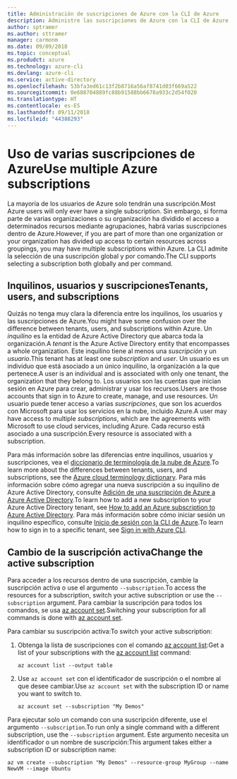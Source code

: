 ```yaml
---
title: Administración de suscripciones de Azure con la CLI de Azure
description: Administre las suscripciones de Azure con la CLI de Azure.
author: sptramer
ms.author: sttramer
manager: carmonm
ms.date: 09/09/2018
ms.topic: conceptual
ms.produdct: azure
ms.technology: azure-cli
ms.devlang: azure-cli
ms.service: active-directory
ms.openlocfilehash: 53bfa3ed61c13f2b8716a56af8741d03f669a522
ms.sourcegitcommit: 0e688704889fc88b91588bb6678a933c2d54f020
ms.translationtype: HT
ms.contentlocale: es-ES
ms.lasthandoff: 09/11/2018
ms.locfileid: "44388293"
---
```

# <a name="use-multiple-azure-subscriptions"></a><span data-ttu-id="61d88-103">Uso de varias suscripciones de Azure</span><span class="sxs-lookup"><span data-stu-id="61d88-103">Use multiple Azure subscriptions</span></span>

<span data-ttu-id="61d88-104">La mayoría de los usuarios de Azure solo tendrán una suscripción.</span><span class="sxs-lookup"><span data-stu-id="61d88-104">Most Azure users will only ever have a single subscription.</span></span> <span data-ttu-id="61d88-105">Sin embargo, si forma parte de varias organizaciones o su organización ha dividido el acceso a determinados recursos mediante agrupaciones, habrá varias suscripciones dentro de Azure.</span><span class="sxs-lookup"><span data-stu-id="61d88-105">However, if you are part of more than one organization or your organization has divided up access to certain resources across groupings, you may have multiple subscriptions within Azure.</span></span> <span data-ttu-id="61d88-106">La CLI admite la selección de una suscripción global y por comando.</span><span class="sxs-lookup"><span data-stu-id="61d88-106">The CLI supports selecting a subscription both globally and per command.</span></span>

## <a name="tenants-users-and-subscriptions"></a><span data-ttu-id="61d88-107">Inquilinos, usuarios y suscripciones</span><span class="sxs-lookup"><span data-stu-id="61d88-107">Tenants, users, and subscriptions</span></span>

<span data-ttu-id="61d88-108">Quizás no tenga muy clara la diferencia entre los inquilinos, los usuarios y las suscripciones de Azure.</span><span class="sxs-lookup"><span data-stu-id="61d88-108">You might have some confusion over the difference between tenants, users, and subscriptions within Azure.</span></span> <span data-ttu-id="61d88-109">Un _inquilino_ es la entidad de Azure Active Directory que abarca toda la organización.</span><span class="sxs-lookup"><span data-stu-id="61d88-109">A _tenant_ is the Azure Active Directory entity that encompasses a whole organization.</span></span> <span data-ttu-id="61d88-110">Este inquilino tiene al menos una _suscripción_ y un _usuario_.</span><span class="sxs-lookup"><span data-stu-id="61d88-110">This tenant has at least one _subscription_ and _user_.</span></span> <span data-ttu-id="61d88-111">Un usuario es un individuo que está asociado a un único inquilino, la organización a la que pertenece.</span><span class="sxs-lookup"><span data-stu-id="61d88-111">A user is an individual and is associated with only one tenant, the organization that they belong to.</span></span> <span data-ttu-id="61d88-112">Los usuarios son las cuentas que inician sesión en Azure para crear, administrar y usar los recursos.</span><span class="sxs-lookup"><span data-stu-id="61d88-112">Users are those accounts that sign in to Azure to create, manage, and use resources.</span></span>
<span data-ttu-id="61d88-113">Un usuario puede tener acceso a varias _suscripciones_, que son los acuerdos con Microsoft para usar los servicios en la nube, incluido Azure.</span><span class="sxs-lookup"><span data-stu-id="61d88-113">A user may have access to multiple _subscriptions_, which are the agreements with Microsoft to use cloud services, including Azure.</span></span> <span data-ttu-id="61d88-114">Cada recurso está asociado a una suscripción.</span><span class="sxs-lookup"><span data-stu-id="61d88-114">Every resource is associated with a subscription.</span></span>

<span data-ttu-id="61d88-115">Para más información sobre las diferencias entre inquilinos, usuarios y suscripciones, vea el [diccionario de terminología de la nube de Azure](/azure/azure-glossary-cloud-terminology).</span><span class="sxs-lookup"><span data-stu-id="61d88-115">To learn more about the differences between tenants, users, and subscriptions, see the [Azure cloud terminology dictionary](/azure/azure-glossary-cloud-terminology).</span></span>  <span data-ttu-id="61d88-116">Para más información sobre cómo agregar una nueva suscripción a su inquilino de Azure Active Directory, consulte [Adición de una suscripción de Azure a Azure Active Directory](/azure/active-directory/active-directory-how-subscriptions-associated-directory).</span><span class="sxs-lookup"><span data-stu-id="61d88-116">To learn how to add a new subscription to your Azure Active Directory tenant, see [How to add an Azure subscription to Azure Active Directory](/azure/active-directory/active-directory-how-subscriptions-associated-directory).</span></span>
<span data-ttu-id="61d88-117">Para más información sobre cómo iniciar sesión un inquilino específico, consulte [Inicio de sesión con la CLI de Azure](/cli/azure/authenticate-azure-cli).</span><span class="sxs-lookup"><span data-stu-id="61d88-117">To learn how to sign in to a specific tenant, see [Sign in with Azure CLI](/cli/azure/authenticate-azure-cli).</span></span>

## <a name="change-the-active-subscription"></a><span data-ttu-id="61d88-118">Cambio de la suscripción activa</span><span class="sxs-lookup"><span data-stu-id="61d88-118">Change the active subscription</span></span> 

<span data-ttu-id="61d88-119">Para acceder a los recursos dentro de una suscripción, cambie la suscripción activa o use el argumento `--subscription`.</span><span class="sxs-lookup"><span data-stu-id="61d88-119">To access the resources for a subscription, switch your active subscription or use the `--subscription` argument.</span></span> <span data-ttu-id="61d88-120">Para cambiar la suscripción para todos los comandos, se usa [az account set](/cli/azure/account#az-account-set).</span><span class="sxs-lookup"><span data-stu-id="61d88-120">Switching your subscription for all commands is done with [az account set](/cli/azure/account#az-account-set).</span></span>

<span data-ttu-id="61d88-121">Para cambiar su suscripción activa:</span><span class="sxs-lookup"><span data-stu-id="61d88-121">To switch your active subscription:</span></span>

1. <span data-ttu-id="61d88-122">Obtenga la lista de suscripciones con el comando [az account list](/cli/azure/account#az-account-list):</span><span class="sxs-lookup"><span data-stu-id="61d88-122">Get a list of your subscriptions with the [az account list](/cli/azure/account#az-account-list) command:</span></span>

    ```azurecli-interactive
    az account list --output table
    ```
2. <span data-ttu-id="61d88-123">Use `az account set` con el identificador de suscripción o el nombre al que desee cambiar.</span><span class="sxs-lookup"><span data-stu-id="61d88-123">Use `az account set` with the subscription ID or name you want to switch to.</span></span>

    ```azurecli-interactive
    az account set --subscription "My Demos"
    ```

<span data-ttu-id="61d88-124">Para ejecutar solo un comando con una suscripción diferente, use el argumento `--subscription`.</span><span class="sxs-lookup"><span data-stu-id="61d88-124">To run only a single command with a different subscription, use the `--subscription` argument.</span></span> <span data-ttu-id="61d88-125">Este argumento necesita un identificador o un nombre de suscripción:</span><span class="sxs-lookup"><span data-stu-id="61d88-125">This argument takes either a subscription ID or subscription name:</span></span>

```azurecli-interactive
az vm create --subscription "My Demos" --resource-group MyGroup --name NewVM --image Ubuntu
```
